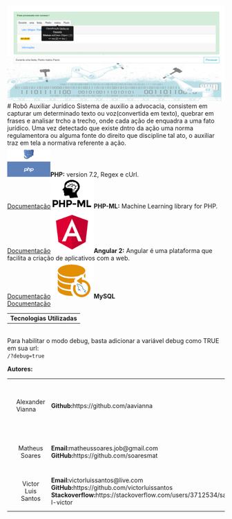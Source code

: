 <img src="resources/img/capa.png" />
<br/>
# Robô Auxiliar Jurídico
Sistema de auxilio a advocacia, consistem em capturar um determinado texto ou voz(convertida em texto), quebrar em frases e analisar trcho a trecho, onde cada ação de enquadra a uma fato jurídico.
Uma vez detectado que existe dntro da ação uma norma regulamentora ou alguma fonte do direito que discipline tal ato, o auxiliar traz em tela a normativa referente a ação.
<br/>
<table>
	<tr>
		<td colspan="2">
			<b>
				<center>Tecnologias Utilizadas</center>
			</b>
		</td>
	</tr>
	<tr>
		</td>
			<img width="100px" src="resources/img/php_logo.png"/>
		</td>
		</td>
			<b>PHP:</b> version 7.2, Regex e cUrl.<br/>
			<a href="https://www.php.net/manual/en/function.preg-match.php" target="_blank">Documentação</a>
		</td>
	</tr>
	<tr>
		</td>
			<img width="100px" src="resources/img/php_ml-logo.png"/>
		</td>
		</td>
			<b>PHP-ML:</b> Machine Learning library for PHP.<br/>
			<a href="https://php-ml.readthedocs.io/en/latest/" target="_blank">Documentação</a>
		</td>
	</tr>
	<tr>
		</td>
			<img width="100px" src="resources/img/angular_logo.png"/>
		</td>
		</td>
			<b>Angular 2:</b> Angular é uma plataforma que facilita a criação de aplicativos com a web.<br/>
			<a href="https://angular.io/docs" target="_blank">Documentação</a>
		</td>
	</tr>
	<tr>
		</td>
			<img width="100px" src="resources/img/logo_mysql.jpeg"/>
		</td>
		</td>
			<b>MySQL</b><br/>
			<a href="https://dev.mysql.com/doc/" target="_blank">Documentação</a>
		</td>
	</tr>
</table>
<br/>
Para habilitar o modo debug, basta adicionar a variável debug como TRUE em sua url:<br/>
<code><URL>/?debug=true</code>
<br/>

<b>Autores:</b>
<table>
	<tr>
		<td>
			<img src="resources/img/team/alex.png" width="80px">
		</td>
		<td>Alexander Vianna</td>
		<td>
			<b>Github:</b>https://github.com/aavianna
		</td>
		<td>
			<b>Skills:</b> CSS, LESS, SAS, JavaScript, HTML, TypeScript, Backbone
		</td>
	</tr>
	<tr>
		<td>
			<img src="resources/img/team/matheus.jpg" width="80px">
		</td>
		<td>
			<center>Matheus Soares</center>
		</td>
		<td>
			<b>Email:</b>matheussoares.job@gmail.com
			<br/>
			<b>GitHub:</b>https://github.com/soaresmat
		</td>
		<td>
			<b>Skills:</b> ASP, ASP Core, Regex, AI e Machine Learning
		</td>
	</tr>
	<tr>
		<td>
			<img src="resources/img/team/victor.jpg" width="80px">
		</td>
		<td>
			<center>Victor Luis Santos</center>
		</td>
		<td>
			<b>Email:</b>victorluissantos@live.com
			<br/>
			<b>GitHub:</b>https://github.com/victorluissantos
			<br/>
			<b>Stackoverflow:</b>https://stackoverflow.com/users/3712534/santos-l-victor
		</td>
		<td>
			<b>Skills:</b> Java, PHP, MySQL e BigData<br/>Laws
		</td>
	</tr>
</bale>